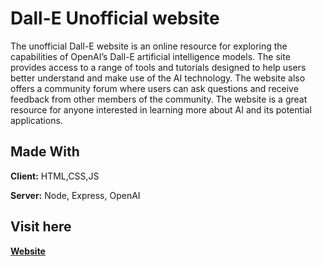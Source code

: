
# Dall-E Unofficial website

The unofficial Dall-E website is an online resource for exploring the capabilities of OpenAI’s Dall-E artificial intelligence models. The site provides access to a range of tools and tutorials designed to help users better understand and make use of the AI technology. The website also offers a community forum where users can ask questions and receive feedback from other members of the community. The website is a great resource for anyone interested in learning more about AI and its potential applications.


## Made With

**Client:** HTML,CSS,JS

**Server:** Node, Express, OpenAI

## Visit here

**[Website](https://write-the-image.onrender.com/)**

